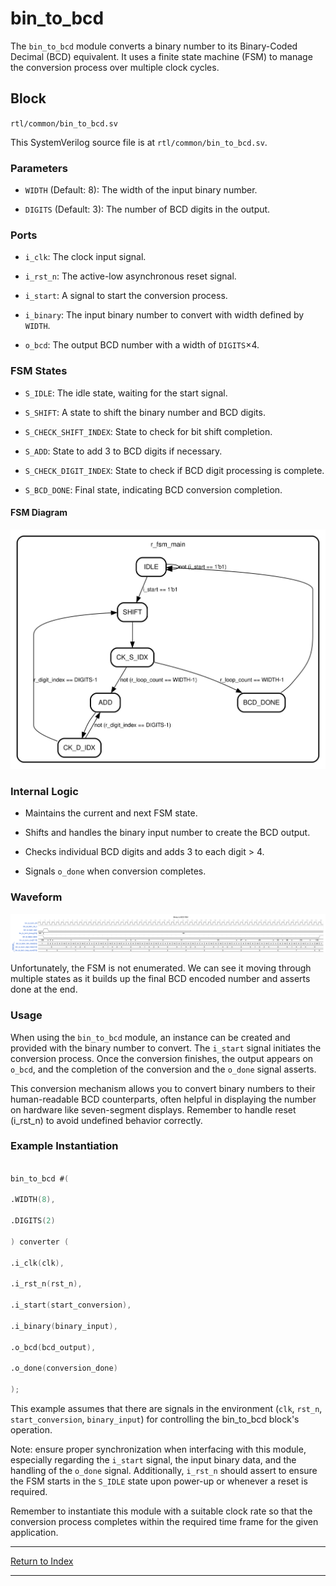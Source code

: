 # bin_to_bcd

The `bin_to_bcd` module converts a binary number to its Binary-Coded Decimal (BCD) equivalent. It uses a finite state machine (FSM) to manage the conversion process over multiple clock cycles.

## Block

`rtl/common/bin_to_bcd.sv`

This SystemVerilog source file is at `rtl/common/bin_to_bcd.sv`.

### Parameters

- `WIDTH` (Default: 8): The width of the input binary number.

- `DIGITS` (Default: 3): The number of BCD digits in the output.

### Ports

- `i_clk`: The clock input signal.

- `i_rst_n`: The active-low asynchronous reset signal.

- `i_start`: A signal to start the conversion process.

- `i_binary`: The input binary number to convert with width defined by `WIDTH`.

- `o_bcd`: The output BCD number with a width of `DIGITS`×4.

### FSM States

- `S_IDLE`: The idle state, waiting for the start signal.

- `S_SHIFT`: A state to shift the binary number and BCD digits.

- `S_CHECK_SHIFT_INDEX`: State to check for bit shift completion.

- `S_ADD`: State to add 3 to BCD digits if necessary.

- `S_CHECK_DIGIT_INDEX`: State to check if BCD digit processing is complete.

- `S_BCD_DONE`: Final state, indicating BCD conversion completion.

#### FSM Diagram

![Bin to BCD FSM](./_svg/bin_to_bcd_fsm_main.svg_0.svg)

### Internal Logic

- Maintains the current and next FSM state.

- Shifts and handles the binary input number to create the BCD output.

- Checks individual BCD digits and adds 3 to each digit > 4.

- Signals `o_done` when conversion completes.

### Waveform

![Bin to BCD Waveform](./_wavedrom_svg/wavedrom_binary_to_bcd.svg)

Unfortunately, the FSM is not enumerated. We can see it moving through multiple states as it builds up the final BCD encoded number and asserts done at the end.

### Usage

When using the `bin_to_bcd` module, an instance can be created and provided with the binary number to convert. The `i_start` signal initiates the conversion process. Once the conversion finishes, the output appears on `o_bcd`, and the completion of the conversion and the `o_done` signal asserts.

This conversion mechanism allows you to convert binary numbers to their human-readable BCD counterparts, often helpful in displaying the number on hardware like seven-segment displays. Remember to handle reset (i_rst_n) to avoid undefined behavior correctly.

### Example Instantiation

```verilog

bin_to_bcd #(

.WIDTH(8),

.DIGITS(2)

) converter (

.i_clk(clk),

.i_rst_n(rst_n),

.i_start(start_conversion),

.i_binary(binary_input),

.o_bcd(bcd_output),

.o_done(conversion_done)

);

```

This example assumes that there are signals in the environment (`clk`, `rst_n`, `start_conversion`, `binary_input`) for controlling the bin_to_bcd block's operation.

Note: ensure proper synchronization when interfacing with this module, especially regarding the `i_start` signal, the input binary data, and the handling of the `o_done` signal. Additionally, `i_rst_n` should assert to ensure the FSM starts in the `S_IDLE` state upon power-up or whenever a reset is required.

Remember to instantiate this module with a suitable clock rate so that the conversion process completes within the required time frame for the given application.

---

[Return to Index](index.md)

---
